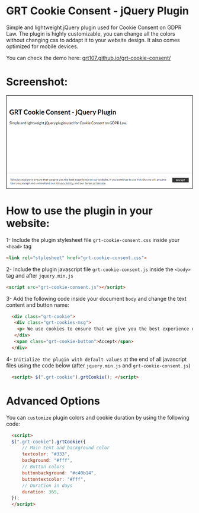 # GRT Cookie Consent - jQuery Plugin
Simple and lightweight jQuery plugin used for Cookie Consent on GDPR Law. The plugin is highly customizable, you can change all the colors without changing css to addapt it to your website design. It also comes optimized for mobile devices.

You can check the demo here: [grt107.github.io/grt-cookie-consent/](http://grt107.github.io/grt-cookie-consent/)

# Screenshot:
![Alt text](/screenshot.png?raw=true "Demo Screenshot")

# How to use the plugin in your website:
1- Include the plugin stylesheet file ```grt-cookie-consent.css``` inside your ```<head>``` tag

  ```html
  <link rel="stylesheet" href="grt-cookie-consent.css">
  ```

2- Include the plugin javascript file ```grt-cookie-consent.js``` inside the ```<body>``` tag and after ```jquery.min.js```

  ```html
  <script src="grt-cookie-consent.js"></script>
  ```

3- Add the following code inside your document  ```body``` and change the text content and button name:

  ```html
	<div class="grt-cookie"> 
	 <div class="grt-cookies-msg">
	  <p> We use cookies to ensure that we give you the best experience on our website. If you continue to use this site we will assume that you accept and understand our <a href="">Privacy Policy</a>, and our <a href="">Terms of Service</a>.</p>
	 </div> 
	 <span class="grt-cookie-button">Accept</span>
	</div>
  ```

4- ```Initialize the plugin with default values``` at the end of all javascript files using the code below (after ```jquery.min.js``` and ```grt-cookie-consent.js```)

```html
  <script> $(".grt-cookie").grtCookie(); </script>
  ```

# Advanced Options
You can ```customize``` plugin colors and cookie duration by using the following code:

  ```html
	<script>
	$(".grt-cookie").grtCookie({
		// Main text and background color
		textcolor: "#333",
		background: "#fff",
		// Button colors
		buttonbackground: "#c40b14",
		buttontextcolor: "#fff",
		// Duration in days
		duration: 365,
	});
 	</script>
  ```
